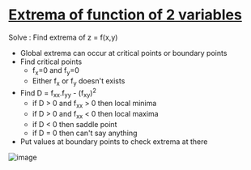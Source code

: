 # [Extrema of function of 2 variables](https://math.libretexts.org/Courses/University_of_California_Davis/UCD_Mat_21C%3A_Multivariate_Calculus/13%3A_Partial_Derivatives/13.7%3A_Extreme_Values_and_Saddle_Points#:~:text=To%20find%20extrema%20of%20functions,apply%20the%20second%20derivative%20test.)
Solve : Find extrema of z = f(x,y)
- Global extrema can occur at critical points or boundary points
- Find critical points
  - f<sub>x</sub>=0 and f<sub>y</sub>=0
  - Either f<sub>x</sub> or f<sub>y</sub> doesn't exists
- Find D = f<sub>xx</sub>.f<sub>yy</sub> - (f<sub>xy</sub>)<sup>2</sup>
  - if D > 0 and f<sub>xx</sub> > 0 then local minima
  - if D > 0 and f<sub>xx</sub> < 0 then local maxima
  - if D < 0 then saddle point
  - if D = 0 then can't say anything
- Put values at boundary points to check extrema at there

![image](https://github.com/Manthannium/OTAC/assets/82395430/42a4e8c4-464a-48ee-9639-e8ece74f5b99)
